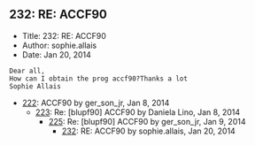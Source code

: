 ## 232: RE: ACCF90

- Title: 232: RE: ACCF90
- Author: sophie.allais
- Date: Jan 20, 2014
```
Dear all,
How can I obtain the prog accf90?Thanks a lot
Sophie Allais
```

- [222](0222.md): ACCF90 by ger_son_jr, Jan 8, 2014
    - [223](0223.md): Re: [blupf90] ACCF90 by Daniela Lino, Jan 8, 2014
        - [225](0225.md): Re: [blupf90] ACCF90 by ger_son_jr, Jan 9, 2014
            - [232](0232.md): RE: ACCF90 by sophie.allais, Jan 20, 2014
